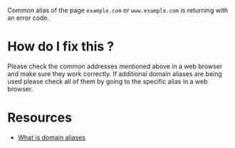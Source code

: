 Common alias of the page ```example.com``` or ```www.example.com``` is returning with an error code.   

<!-- The following heading is enforced by the interpreter -->
# How do I fix this ?

Please check the common addresses mentioned above in a web browser and make sure they work correctly. If additional domain aliases are being used please check all of them by going to the specific alias in a web browser.   

# Resources

* [What is domain aliases](http://support.actionhosting.ca/kb/a17/what-is-domain-aliases.aspx)
